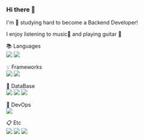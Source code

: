 ### Hi there 👋 <br>

I'm 🌱 studying hard to become a Backend Developer! <br>

I enjoy listening to music🎵 and playing guitar 🎸<br>


📚 Languages <br>
<img src="https://img.shields.io/badge/java-007396?style=for-the-badge&logo=OpenJDK&logoColor=white">
<img src="https://img.shields.io/badge/python-3776AB?style=for-the-badge&logo=python&logoColor=white">


💡 Frameworks <br>
<img src="https://img.shields.io/badge/spring boot-6DB33F?style=for-the-badge&logo=springboot&logoColor=white">
<img src="https://img.shields.io/badge/django-092E20?style=for-the-badge&logo=django&logoColor=white"> 


📁 DataBase <br>
<img src="https://img.shields.io/badge/mysql-4479A1?style=for-the-badge&logo=mysql&logoColor=white">
<img src="https://img.shields.io/badge/postgresql-4169E1?style=for-the-badge&logo=postgresql&logoColor=white">
<img src="https://img.shields.io/badge/Redis-DC382D?style=for-the-badge&logo=redis&logoColor=white">


📌 DevOps <br>
<img src="https://img.shields.io/badge/docker-2496ED?style=for-the-badge&logo=docker&logoColor=white">


📋 Etc <br>
<img src="https://img.shields.io/badge/rabbitmq-FF6F00?style=for-the-badge&logo=rabbitmq&logoColor=white"> 
<img src="https://img.shields.io/badge/celery-37814A?style=for-the-badge&logo=celery&logoColor=white"> 
<img src="https://img.shields.io/badge/apache kafka-231F20?style=for-the-badge&logo=apachekafka&logoColor=white">  
